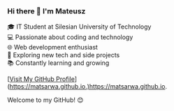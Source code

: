 ### Hi there 👋 I'm Mateusz  

🎓 IT Student at Silesian University of Technology  
💻 Passionate about coding and technology  
🌐 Web development enthusiast  
🚀 Exploring new tech and side projects  
📚 Constantly learning and growing  

[[Visit My GitHub Profile](https://github.com/matsarwa)](https://matsarwa.github.io.)https://matsarwa.github.io.

Welcome to my GitHub! 😊
